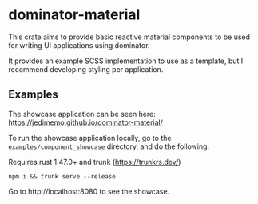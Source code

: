 # dominator-material

This crate aims to provide  basic reactive material components to be used for writing UI applications using dominator.

It provides an example SCSS implementation to use as a template, but I recommend developing styling per application.


## Examples

The showcase application can be seen here: https://jedimemo.github.io/dominator-material/

To run the showcase application locally, go to the `examples/component_showcase` directory, and do the following:

Requires rust 1.47.0+  and trunk (https://trunkrs.dev/)

```
npm i && trunk serve --release
``` 

Go to http://localhost:8080 to see the showcase.
